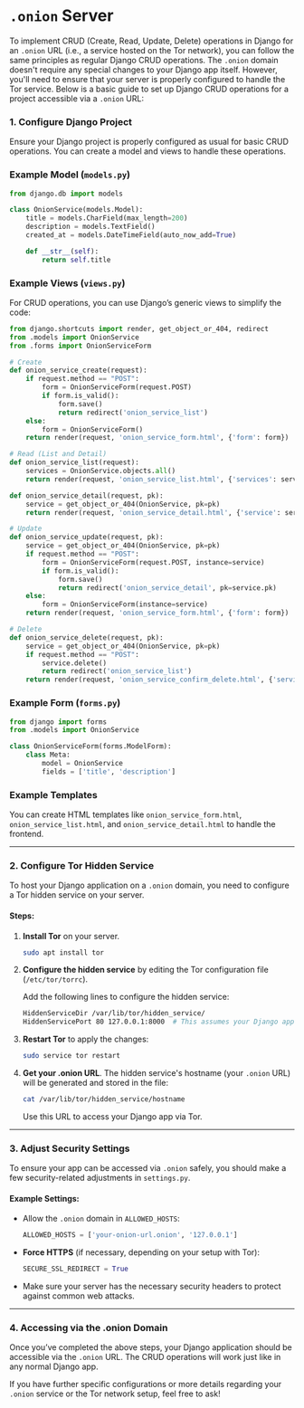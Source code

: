 # `.onion` **Server**

To implement CRUD (Create, Read, Update, Delete) operations in Django for an `.onion` URL (i.e., a service hosted on the Tor network), you can follow the same principles as regular Django CRUD operations. The `.onion` domain doesn't require any special changes to your Django app itself. However, you'll need to ensure that your server is properly configured to handle the Tor service. Below is a basic guide to set up Django CRUD operations for a project accessible via a `.onion` URL:

### 1. **Configure Django Project**
Ensure your Django project is properly configured as usual for basic CRUD operations. You can create a model and views to handle these operations.

### Example Model (`models.py`)
```python
from django.db import models

class OnionService(models.Model):
    title = models.CharField(max_length=200)
    description = models.TextField()
    created_at = models.DateTimeField(auto_now_add=True)

    def __str__(self):
        return self.title
```

### Example Views (`views.py`)
For CRUD operations, you can use Django’s generic views to simplify the code:

```python
from django.shortcuts import render, get_object_or_404, redirect
from .models import OnionService
from .forms import OnionServiceForm

# Create
def onion_service_create(request):
    if request.method == "POST":
        form = OnionServiceForm(request.POST)
        if form.is_valid():
            form.save()
            return redirect('onion_service_list')
    else:
        form = OnionServiceForm()
    return render(request, 'onion_service_form.html', {'form': form})

# Read (List and Detail)
def onion_service_list(request):
    services = OnionService.objects.all()
    return render(request, 'onion_service_list.html', {'services': services})

def onion_service_detail(request, pk):
    service = get_object_or_404(OnionService, pk=pk)
    return render(request, 'onion_service_detail.html', {'service': service})

# Update
def onion_service_update(request, pk):
    service = get_object_or_404(OnionService, pk=pk)
    if request.method == "POST":
        form = OnionServiceForm(request.POST, instance=service)
        if form.is_valid():
            form.save()
            return redirect('onion_service_detail', pk=service.pk)
    else:
        form = OnionServiceForm(instance=service)
    return render(request, 'onion_service_form.html', {'form': form})

# Delete
def onion_service_delete(request, pk):
    service = get_object_or_404(OnionService, pk=pk)
    if request.method == "POST":
        service.delete()
        return redirect('onion_service_list')
    return render(request, 'onion_service_confirm_delete.html', {'service': service})
```

### Example Form (`forms.py`)
```python
from django import forms
from .models import OnionService

class OnionServiceForm(forms.ModelForm):
    class Meta:
        model = OnionService
        fields = ['title', 'description']
```

### Example Templates
You can create HTML templates like `onion_service_form.html`, `onion_service_list.html`, and `onion_service_detail.html` to handle the frontend.

---

### 2. **Configure Tor Hidden Service**

To host your Django application on a `.onion` domain, you need to configure a Tor hidden service on your server.

#### Steps:
1. **Install Tor** on your server.
   ```bash
   sudo apt install tor
   ```
   
2. **Configure the hidden service** by editing the Tor configuration file (`/etc/tor/torrc`).

   Add the following lines to configure the hidden service:
   ```bash
   HiddenServiceDir /var/lib/tor/hidden_service/
   HiddenServicePort 80 127.0.0.1:8000  # This assumes your Django app runs on port 8000
   ```

3. **Restart Tor** to apply the changes:
   ```bash
   sudo service tor restart
   ```

4. **Get your .onion URL**. The hidden service's hostname (your `.onion` URL) will be generated and stored in the file:
   ```bash
   cat /var/lib/tor/hidden_service/hostname
   ```

   Use this URL to access your Django app via Tor.

---

### 3. **Adjust Security Settings**

To ensure your app can be accessed via `.onion` safely, you should make a few security-related adjustments in `settings.py`.

#### Example Settings:
- Allow the `.onion` domain in `ALLOWED_HOSTS`:
  ```python
  ALLOWED_HOSTS = ['your-onion-url.onion', '127.0.0.1']
  ```

- **Force HTTPS** (if necessary, depending on your setup with Tor):
  ```python
  SECURE_SSL_REDIRECT = True
  ```

- Make sure your server has the necessary security headers to protect against common web attacks.

---

### 4. **Accessing via the .onion Domain**
Once you’ve completed the above steps, your Django application should be accessible via the `.onion` URL. The CRUD operations will work just like in any normal Django app.

If you have further specific configurations or more details regarding your `.onion` service or the Tor network setup, feel free to ask!
